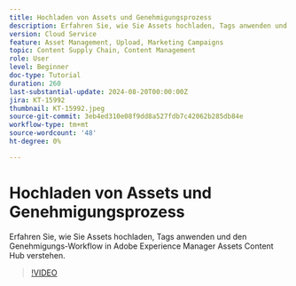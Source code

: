 ```yaml
---
title: Hochladen von Assets und Genehmigungsprozess
description: Erfahren Sie, wie Sie Assets hochladen, Tags anwenden und den Genehmigungs-Workflow in Adobe Experience Manager Assets Content Hub verstehen.
version: Cloud Service
feature: Asset Management, Upload, Marketing Campaigns
topic: Content Supply Chain, Content Management
role: User
level: Beginner
doc-type: Tutorial
duration: 260
last-substantial-update: 2024-08-20T00:00:00Z
jira: KT-15992
thumbnail: KT-15992.jpeg
source-git-commit: 3eb4ed310e08f9dd8a527fdb7c42062b285db84e
workflow-type: tm+mt
source-wordcount: '48'
ht-degree: 0%

---
```



# Hochladen von Assets und Genehmigungsprozess

Erfahren Sie, wie Sie Assets hochladen, Tags anwenden und den Genehmigungs-Workflow in Adobe Experience Manager Assets Content Hub verstehen.

>[!VIDEO](https://video.tv.adobe.com/v/3432980/?learn=on)
